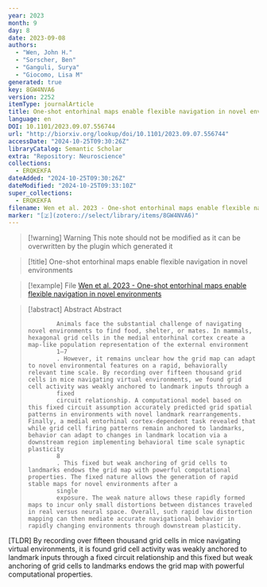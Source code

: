 ```yaml
---
year: 2023
month: 9
day: 8
date: 2023-09-08
authors:
  - "Wen, John H."
  - "Sorscher, Ben"
  - "Ganguli, Surya"
  - "Giocomo, Lisa M"
generated: true
key: 8GW4NVA6
version: 2252
itemType: journalArticle
title: One-shot entorhinal maps enable flexible navigation in novel environments
language: en
DOI: 10.1101/2023.09.07.556744
url: "http://biorxiv.org/lookup/doi/10.1101/2023.09.07.556744"
accessDate: "2024-10-25T09:30:26Z"
libraryCatalog: Semantic Scholar
extra: "Repository: Neuroscience"
collections:
  - ERQKEKFA
dateAdded: "2024-10-25T09:30:26Z"
dateModified: "2024-10-25T09:33:10Z"
super_collections:
  - ERQKEKFA
filename: Wen et al. 2023 - One-shot entorhinal maps enable flexible navigation in novel environments
marker: "[🇿](zotero://select/library/items/8GW4NVA6)"
---
```


>[!warning] Warning
> This note should not be modified as it can be overwritten by the plugin which generated it

> [!title] One-shot entorhinal maps enable flexible navigation in novel environments

> [!example] File
> [Wen et al. 2023 - One-shot entorhinal maps enable flexible navigation in novel environments](Wen%20et%20al.%202023%20-%20One-shot%20entorhinal%20maps%20enable%20flexible%20navigation%20in%20novel%20environments.pdf)

> [!abstract] Abstract
> Abstract
>           
>             Animals face the substantial challenge of navigating novel environments to find food, shelter, or mates. In mammals, hexagonal grid cells in the medial entorhinal cortex create a map-like population representation of the external environment
>             1–7
>             . However, it remains unclear how the grid map can adapt to novel environmental features on a rapid, behaviorally relevant time scale. By recording over fifteen thousand grid cells in mice navigating virtual environments, we found grid cell activity was weakly anchored to landmark inputs through a
>             fixed
>             circuit relationship. A computational model based on this fixed circuit assumption accurately predicted grid spatial patterns in environments with novel landmark rearrangements. Finally, a medial entorhinal cortex-dependent task revealed that while grid cell firing patterns remain anchored to landmarks, behavior can adapt to changes in landmark location via a downstream region implementing behavioral time scale synaptic plasticity
>             8
>             . This fixed but weak anchoring of grid cells to landmarks endows the grid map with powerful computational properties. The fixed nature allows the generation of rapid stable maps for novel environments after a
>             single
>             exposure. The weak nature allows these rapidly formed maps to incur only small distortions between distances traveled in real versus neural space. Overall, such rapid low distortion mapping can then mediate accurate navigational behavior in rapidly changing environments through downstream plasticity.

[TLDR] By recording over fifteen thousand grid cells in mice navigating virtual environments, it is found grid cell activity was weakly anchored to landmark inputs through a fixed circuit relationship and this fixed but weak anchoring of grid cells to landmarks endows the grid map with powerful computational properties.

